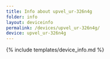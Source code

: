 ```yaml
---
title: Info about upvel_ur-326n4g
folder: info
layout: deviceinfo
permalink: /devices/upvel_ur-326n4g/
device: upvel_ur-326n4g
---
```

{% include templates/device_info.md %}
